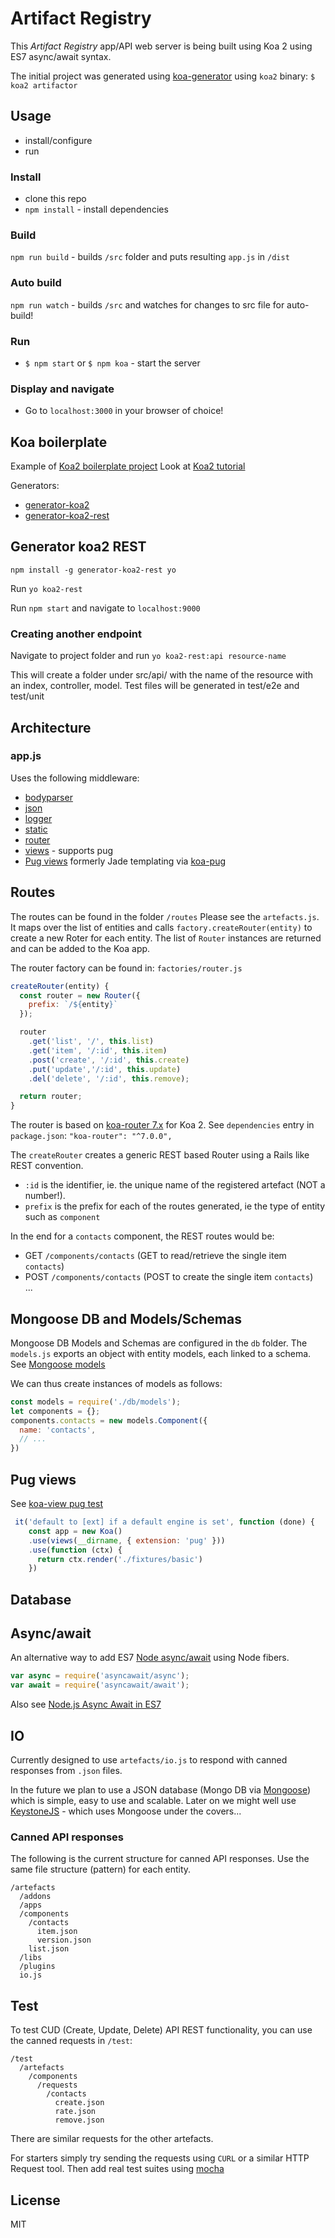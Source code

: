 # Artifact Registry

This *Artifact Registry* app/API web server is being built using Koa 2 using ES7 async/await syntax.

The initial project was generated using [koa-generator](https://www.npmjs.com/package/koa-generator)
using `koa2` binary: `$ koa2 artifactor` 

## Usage
- install/configure
- run

### Install

- clone this repo
- `npm install` - install dependencies 

### Build

`npm run build` - builds `/src` folder and puts resulting `app.js` in `/dist`

### Auto build

`npm run watch` - builds `/src` and watches for changes to src file for auto-build!

### Run

- `$ npm start` or `$ npm koa` - start the server

### Display and navigate

- Go to `localhost:3000` in your browser of choice!

## Koa boilerplate

Example of [Koa2 boilerplate project](https://github.com/llambda/koa-boiler)
Look at [Koa2 tutorial](https://dinosaurscode.xyz/nodejs/2016/06/28/nodejs-koa2-tutorial/)

Generators:
- [generator-koa2](https://www.npmjs.com/package/generator-koa2)
- [generator-koa2-rest](https://www.npmjs.com/package/generator-koa2-rest)

## Generator koa2 REST

`npm install -g generator-koa2-rest yo`

Run `yo koa2-rest`

Run `npm start` and navigate to `localhost:9000`

### Creating another endpoint
Navigate to project folder and run `yo koa2-rest:api resource-name`

This will create a folder under src/api/ with the name of the resource with an index, controller, model. Test files will be generated in test/e2e and test/unit

## Architecture  

### app.js

Uses the following middleware:
- [bodyparser](https://www.npmjs.com/package/koa-bodyparser)
- [json](https://www.npmjs.com/package/koa-json)
- [logger](https://www.npmjs.com/package/koa-logger)
- [static](https://www.npmjs.com/package/koa-static)
- [router](https://www.npmjs.com/package/koa-router)
- [views](https://github.com/queckezz/koa-views) - supports pug
- [Pug views](https://www.npmjs.com/package/pug) formerly Jade templating via [koa-pug](https://github.com/chrisyip/koa-pug)

## Routes

The routes can be found in the folder `/routes`
Please see the `artefacts.js`. It maps over the list of entities and calls `factory.createRouter(entity)` to 
create a new Roter for each entity. The list of `Router` instances are returned and can 
be added to the Koa app.

The router factory can be found in: `factories/router.js`

```js
createRouter(entity) {
  const router = new Router({
    prefix: `/${entity}`
  });

  router
    .get('list', '/', this.list)
    .get('item', '/:id', this.item)
    .post('create', '/:id', this.create)
    .put('update','/:id', this.update)
    .del('delete', '/:id', this.remove);

  return router;
}
```

The router is based on [koa-router 7.x](https://www.npmjs.com/package/koa-router) for Koa 2.
See `dependencies` entry in `package.json`: `"koa-router": "^7.0.0",`

The `createRouter` creates a generic REST based Router using a Rails like REST convention.
- `:id` is the identifier, ie. the unique name of the registered artefact (NOT a number!).
- `prefix` is the prefix for each of the routes generated, ie the type of entity such as `component`

In the end for a `contacts` component, the REST routes would be:
- GET `/components/contacts` (GET to read/retrieve the single item `contacts`)
- POST `/components/contacts` (POST to create the single item `contacts`)  
...

## Mongoose DB and Models/Schemas

Mongoose DB Models and Schemas are configured in the `db` folder. 
The `models.js` exports an object with entity models, each linked to a schema.
See [Mongoose models](http://mongoosejs.com/docs/models.html)

We can thus create instances of models as follows:

```js
const models = require('./db/models');
let components = {};
components.contacts = new models.Component({
  name: 'contacts', 
  // ...
})
```

## Pug views

See [koa-view pug test](https://github.com/queckezz/koa-views/blob/master/test/index.js)

```js
 it('default to [ext] if a default engine is set', function (done) {
    const app = new Koa()
    .use(views(__dirname, { extension: 'pug' }))
    .use(function (ctx) {
      return ctx.render('./fixtures/basic')
    })
```    

## Database

## Async/await

An alternative way to add ES7 [Node async/await](https://github.com/yortus/asyncawait) using Node fibers.

```js
var async = require('asyncawait/async');
var await = require('asyncawait/await');
```

Also see [Node.js Async Await in ES7](http://stackabuse.com/node-js-async-await-in-es7/)

## IO

Currently designed to use `artefacts/io.js` to respond with canned responses from `.json` files.

In the future we plan to use a JSON database (Mongo DB via [Mongoose](http://mongoosejs.com/docs/)) which is simple, easy to use and scalable.
Later on we might well use [KeystoneJS](http://keystonejs.com/) - which uses Mongoose under the covers...

### Canned API responses

The following is the current structure for canned API responses. 
Use the same file structure (pattern) for each entity.

```
/artefacts
  /addons
  /apps
  /components
    /contacts
      item.json
      version.json
    list.json
  /libs
  /plugins
  io.js
```

## Test

To test CUD (Create, Update, Delete) API REST functionality, you can use the canned requests in `/test`:

```
/test
  /artefacts
    /components
      /requests
        /contacts
          create.json
          rate.json
          remove.json
```

There are  similar requests for the other artefacts. 

For starters simply try sending the requests using `CURL` or a similar HTTP Request tool. 
Then add real test suites using [mocha](https://mochajs.org)

## License

MIT